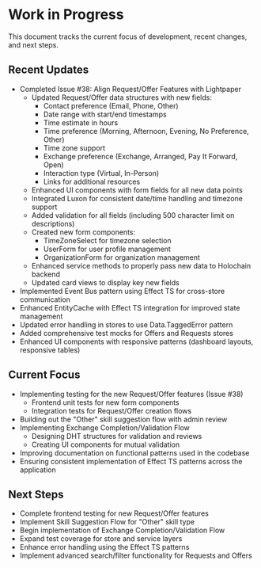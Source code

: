 # Work in Progress

This document tracks the current focus of development, recent changes, and next steps.

## Recent Updates

- Completed Issue #38: Align Request/Offer Features with Lightpaper
  - Updated Request/Offer data structures with new fields:
    - Contact preference (Email, Phone, Other)
    - Date range with start/end timestamps
    - Time estimate in hours
    - Time preference (Morning, Afternoon, Evening, No Preference, Other)
    - Time zone support
    - Exchange preference (Exchange, Arranged, Pay It Forward, Open)
    - Interaction type (Virtual, In-Person)
    - Links for additional resources
  - Enhanced UI components with form fields for all new data points
  - Integrated Luxon for consistent date/time handling and timezone support
  - Added validation for all fields (including 500 character limit on descriptions)
  - Created new form components:
    - TimeZoneSelect for timezone selection
    - UserForm for user profile management
    - OrganizationForm for organization management
  - Enhanced service methods to properly pass new data to Holochain backend
  - Updated card views to display key new fields
- Implemented Event Bus pattern using Effect TS for cross-store communication
- Enhanced EntityCache with Effect TS integration for improved state management
- Updated error handling in stores to use Data.TaggedError pattern
- Added comprehensive test mocks for Offers and Requests stores
- Enhanced UI components with responsive patterns (dashboard layouts, responsive tables)

## Current Focus

- Implementing testing for the new Request/Offer features (Issue #38)
  - Frontend unit tests for new form components
  - Integration tests for Request/Offer creation flows
- Building out the "Other" skill suggestion flow with admin review
- Implementing Exchange Completion/Validation Flow
  - Designing DHT structures for validation and reviews
  - Creating UI components for mutual validation
- Improving documentation on functional patterns used in the codebase
- Ensuring consistent implementation of Effect TS patterns across the application

## Next Steps

- Complete frontend testing for new Request/Offer features
- Implement Skill Suggestion Flow for "Other" skill type
- Begin implementation of Exchange Completion/Validation Flow
- Expand test coverage for store and service layers
- Enhance error handling using the Effect TS patterns
- Implement advanced search/filter functionality for Requests and Offers 
